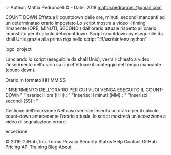 ✓ Author: Mattia Pedroncelli© - Date: 2018 mattia.pedroncelli@gmail.com

COUNT DOWN
Effettua il countdown delle ore, minuti, secondi mancanti ad un determinatao orario impostato
Lo script mostra a video il timing rimanente (ORE, MINUTI, SECONDI) dall'orario attuale rispetto all'orario impostato per il calcolo del countdown.
Script countdown.py eseguibile da shall Unix grazie alla prima riga nello script "#!/usr/bin/env python".

logo_project

Lanciando lo script (eseguibile da shall Unix), verrà richiesto a video l'inserimento dell'orario su cui effettuare il conteggio del tempo mancante (count-down).

Orario in formato HH:MM:SS

"INSERIMENTO DELL'ORARIO PER CUI VUOI VENGA ESEGUITO IL COUNT-DOWN"
"Inserisci l'ora (HH) : "
"Inserisci i minuti (MM) : "
"Inserisci i secondi (SS) : "

Gestione dell'eccezione
Nel caso venisse inserito un orario per il calcolo count-down antecedente l'orario attuale, lo script mostrerà un'eccezzione a video di segnalazione errore.

eccezione

© 2019 GitHub, Inc.
Terms
Privacy
Security
Status
Help
Contact GitHub
Pricing
API
Training
Blog
About
